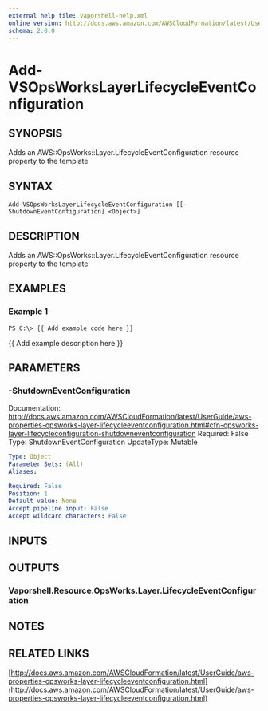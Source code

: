 ```yaml
---
external help file: Vaporshell-help.xml
online version: http://docs.aws.amazon.com/AWSCloudFormation/latest/UserGuide/aws-properties-opsworks-layer-lifecycleeventconfiguration.html
schema: 2.0.0
---
```


# Add-VSOpsWorksLayerLifecycleEventConfiguration

## SYNOPSIS
Adds an AWS::OpsWorks::Layer.LifecycleEventConfiguration resource property to the template

## SYNTAX

```
Add-VSOpsWorksLayerLifecycleEventConfiguration [[-ShutdownEventConfiguration] <Object>]
```

## DESCRIPTION
Adds an AWS::OpsWorks::Layer.LifecycleEventConfiguration resource property to the template

## EXAMPLES

### Example 1
```
PS C:\> {{ Add example code here }}
```

{{ Add example description here }}

## PARAMETERS

### -ShutdownEventConfiguration
Documentation: http://docs.aws.amazon.com/AWSCloudFormation/latest/UserGuide/aws-properties-opsworks-layer-lifecycleeventconfiguration.html#cfn-opsworks-layer-lifecycleconfiguration-shutdowneventconfiguration
Required: False
Type: ShutdownEventConfiguration
UpdateType: Mutable

```yaml
Type: Object
Parameter Sets: (All)
Aliases: 

Required: False
Position: 1
Default value: None
Accept pipeline input: False
Accept wildcard characters: False
```

## INPUTS

## OUTPUTS

### Vaporshell.Resource.OpsWorks.Layer.LifecycleEventConfiguration

## NOTES

## RELATED LINKS

[http://docs.aws.amazon.com/AWSCloudFormation/latest/UserGuide/aws-properties-opsworks-layer-lifecycleeventconfiguration.html](http://docs.aws.amazon.com/AWSCloudFormation/latest/UserGuide/aws-properties-opsworks-layer-lifecycleeventconfiguration.html)

